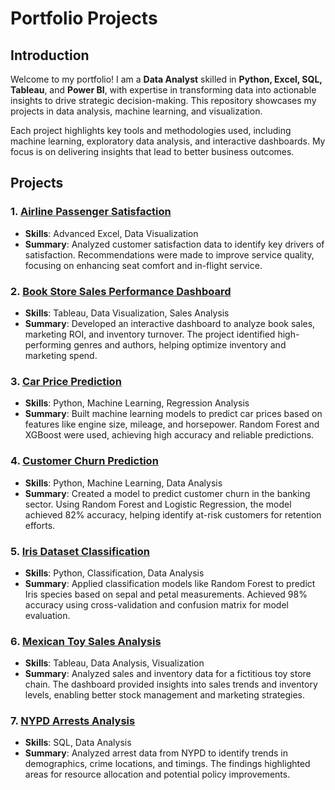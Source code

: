 # Portfolio Projects

## Introduction
Welcome to my portfolio! I am a **Data Analyst** skilled in **Python, Excel, SQL, Tableau**, and **Power BI**, with expertise in transforming data into actionable insights to drive strategic decision-making. This repository showcases my projects in data analysis, machine learning, and visualization.

Each project highlights key tools and methodologies used, including machine learning, exploratory data analysis, and interactive dashboards. My focus is on delivering insights that lead to better business outcomes.

## Projects

### 1. [Airline Passenger Satisfaction](./Airline%20Passenger%20Satisfaction)
   - **Skills**: Advanced Excel, Data Visualization  
   - **Summary**: Analyzed customer satisfaction data to identify key drivers of satisfaction. Recommendations were made to improve service quality, focusing on enhancing seat comfort and in-flight service.

### 2. [Book Store Sales Performance Dashboard](./Book%20Store%20Sales%20Performance%20Dashboard)
   - **Skills**: Tableau, Data Visualization, Sales Analysis  
   - **Summary**: Developed an interactive dashboard to analyze book sales, marketing ROI, and inventory turnover. The project identified high-performing genres and authors, helping optimize inventory and marketing spend.

### 3. [Car Price Prediction](./Car%20Price%20Prediction)
   - **Skills**: Python, Machine Learning, Regression Analysis  
   - **Summary**: Built machine learning models to predict car prices based on features like engine size, mileage, and horsepower. Random Forest and XGBoost were used, achieving high accuracy and reliable predictions.

### 4. [Customer Churn Prediction](./Customer%20Churn%20Prediction)
   - **Skills**: Python, Machine Learning, Data Analysis  
   - **Summary**: Created a model to predict customer churn in the banking sector. Using Random Forest and Logistic Regression, the model achieved 82% accuracy, helping identify at-risk customers for retention efforts.

### 5. [Iris Dataset Classification](./Iris%20Dataset%20Classification)
   - **Skills**: Python, Classification, Data Analysis  
   - **Summary**: Applied classification models like Random Forest to predict Iris species based on sepal and petal measurements. Achieved 98% accuracy using cross-validation and confusion matrix for model evaluation.

### 6. [Mexican Toy Sales Analysis](./Mexican%20Toy%20Sales%20Analysis)
   - **Skills**: Tableau, Data Analysis, Visualization  
   - **Summary**: Analyzed sales and inventory data for a fictitious toy store chain. The dashboard provided insights into sales trends and inventory levels, enabling better stock management and marketing strategies.

### 7. [NYPD Arrests Analysis](./NYPD%20Arrests%20Analysis)
   - **Skills**: SQL, Data Analysis  
   - **Summary**: Analyzed arrest data from NYPD to identify trends in demographics, crime locations, and timings. The findings highlighted areas for resource allocation and potential policy improvements.
